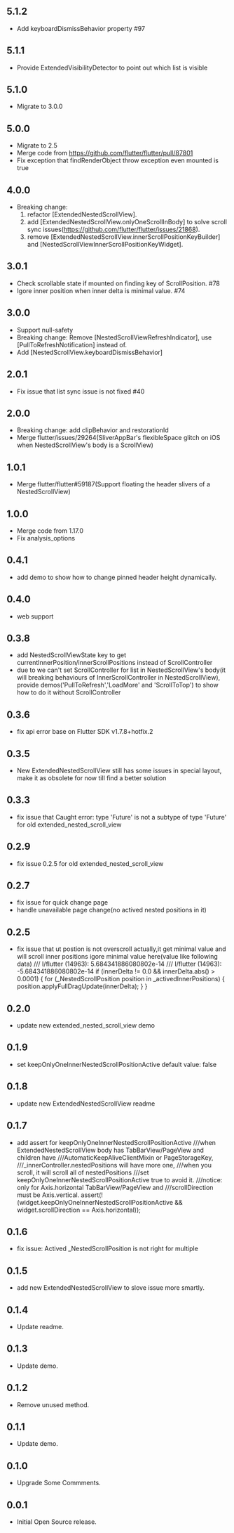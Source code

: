 ## 5.1.2

* Add keyboardDismissBehavior property #97

## 5.1.1

* Provide ExtendedVisibilityDetector to point out which list is visible

## 5.1.0

* Migrate to 3.0.0

## 5.0.0

* Migrate to 2.5
* Merge code from https://github.com/flutter/flutter/pull/87801
* Fix exception that findRenderObject throw exception even mounted is true 

## 4.0.0

* Breaking change: 
  1. refactor [ExtendedNestedScrollView].
  2. add [ExtendedNestedScrollView.onlyOneScrollInBody] to solve scroll sync issues(https://github.com/flutter/flutter/issues/21868).
  3. remove [ExtendedNestedScrollView.innerScrollPositionKeyBuilder] and [NestedScrollViewInnerScrollPositionKeyWidget].

## 3.0.1

* Check scrollable state if mounted on finding key of ScrollPosition. #78
* Igore inner position when inner delta is minimal value. #74

## 3.0.0

* Support null-safety
* Breaking change: Remove [NestedScrollViewRefreshIndicator], use [PullToRefreshNotification] instead of.
* Add [NestedScrollView.keyboardDismissBehavior]
  
## 2.0.1

* Fix issue that list sync issue is not fixed #40

## 2.0.0

* Breaking change: add clipBehavior and restorationId
* Merge flutter/issues/29264(SliverAppBar's flexibleSpace glitch on iOS when NestedScrollView's body is a ScrollView)

## 1.0.1

* Merge flutter/flutter#59187(Support floating the header slivers of a NestedScrollView)

## 1.0.0

* Merge code from 1.17.0
* Fix analysis_options

## 0.4.1

* add demo to show how to change pinned header height dynamically.

## 0.4.0

* web support

## 0.3.8

* add NestedScrollViewState key to get currentInnerPosition/innerScrollPositions instead of ScrollController
* due to we can't set ScrollController for list in NestedScrollView's body(it will breaking behaviours of InnerScrollController in NestedScrollView), provide demos('PullToRefresh','LoadMore' and 'ScrollToTop') to show how to do it without ScrollController

## 0.3.6

* fix api error base on Flutter SDK v1.7.8+hotfix.2

## 0.3.5

* New ExtendedNestedScrollView still has some issues in special layout, make it as obsolete for now till find a better solution

## 0.3.3

* fix issue that Caught error: type 'Future<void>' is not a subtype of type 'Future<Null>'
 for old extended_nested_scroll_view

## 0.2.9

* fix issue 0.2.5 for old extended_nested_scroll_view

## 0.2.7

* fix issue for quick change page
* handle unavailable page change(no actived nested positions in it)

## 0.2.5

* fix issue that ut postion is not overscroll actually,it get minimal value
  and will scroll inner positions
  igore  minimal value here(value like following data)
  /// I/flutter (14963): 5.684341886080802e-14
  /// I/flutter (14963): -5.684341886080802e-14
  if (innerDelta != 0.0 && innerDelta.abs() > 0.0001) {
  for (_NestedScrollPosition position in _activedInnerPositions) {
        position.applyFullDragUpdate(innerDelta);
     }
   }

## 0.2.0

* update new extended_nested_scroll_view demo

## 0.1.9

* set keepOnlyOneInnerNestedScrollPositionActive default value: false

## 0.1.8

* update new ExtendedNestedScrollView readme

## 0.1.7

* add assert for keepOnlyOneInnerNestedScrollPositionActive
    ///when ExtendedNestedScrollView body has TabBarView/PageView and children have
    ///AutomaticKeepAliveClientMixin or PageStorageKey,
    ///_innerController.nestedPositions will have more one,
    ///when you scroll, it will scroll all of nestedPositions
    ///set keepOnlyOneInnerNestedScrollPositionActive true to avoid it.
    ///notice: only for Axis.horizontal TabBarView/PageView and
    ///scrollDirection must be Axis.vertical.
assert(!(widget.keepOnlyOneInnerNestedScrollPositionActive && widget.scrollDirection == Axis.horizontal));

## 0.1.6

* fix issue: Actived _NestedScrollPosition is not right for multiple

## 0.1.5

* add new ExtendedNestedScrollView to slove issue more smartly.

## 0.1.4

* Update readme.

## 0.1.3

* Update demo.

## 0.1.2

* Remove unused method.

## 0.1.1

* Update demo.

## 0.1.0

* Upgrade Some Commments.

## 0.0.1

* Initial Open Source release.
